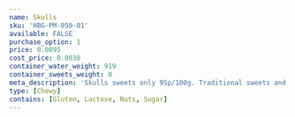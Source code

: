 ```yaml
---
name: Skulls
sku: 'HBG-PM-050-01'
available: FALSE
purchase_option: 1
price: 0.0095
cost_price: 0.0038
container_water_weight: 919
container_sweets_weight: 0
meta_description: 'Skulls sweets only 95p/100g. Traditional sweets and more at Humbugs Confectionery Store. Specialists in satisfying your sweet tooth!'
type: [Chewy]
contains: [Gluten, Lactose, Nuts, Sugar]
---
```

